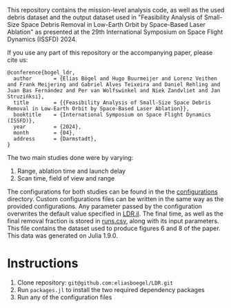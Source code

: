This repository contains the mission-level analysis code, as well as the used debris dataset and the output dataset used in "Feasibility Analysis of Small-Size Space Debris Removal in Low-Earth Orbit by Space-Based Laser Ablation" as presented at the 29th International Symposium on Space Flight Dynamics (ISSFD) 2024.

If you use any part of this repository or the accompanying paper, please cite us:
```
@conference{bogel_ldr,
  author       = {Elias Bögel and Hugo Buurmeijer and Lorenz Veithen and Frank Meijering and Gabriel Alves Teixeira and Daniel Rehling and Juan Bas Fernández and Per van Wolfswinkel and Niek Zandvliet and Jan Struzińksi},
  title        = {{Feasibility Analysis of Small-Size Space Debris Removal in Low-Earth Orbit by Space-Based Laser Ablation}},
  booktitle    = {International Symposium on Space Flight Dynamics (ISSFD)},
  year         = {2024},
  month        = {04},
  address      = {Darmstadt},
}
```


The two main studies done were by varying:
1) Range, ablation time and launch delay
2) Scan time, field of view and range

The configurations for both studies can be found in the the [configurations](https://github.com/eliasboegel/LDR/tree/main/configurations) directory.
Custom configurations files can be written in the same way as the provided configurations. Any parameter passed by the configuration overwrites the default value specified in [LDR.jl](https://github.com/eliasboegel/LDR/blob/main/LDR.jl).
The final time, as well as the final removal fraction is stored in [runs.csv](https://github.com/eliasboegel/LDR/blob/main/runs.csv), along with its input parameters.
This file contains the dataset used to produce figures 6 and 8 of the paper.
This data was generated on Julia 1.9.0.

# Instructions
1) Clone repository: `git@github.com:eliasboegel/LDR.git`
2) Run `packages.jl` to install the two required dependency packages
3) Run any of the configuration files
